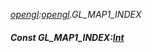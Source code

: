 _[opengl](../../modules/opengl/opengl-module.md):[opengl](../../modules/opengl/opengl-module.md).GL\_MAP1\_INDEX_
##### Const GL\_MAP1\_INDEX:[Int](../../modules/wonkey/wonkey-types-int.md)
